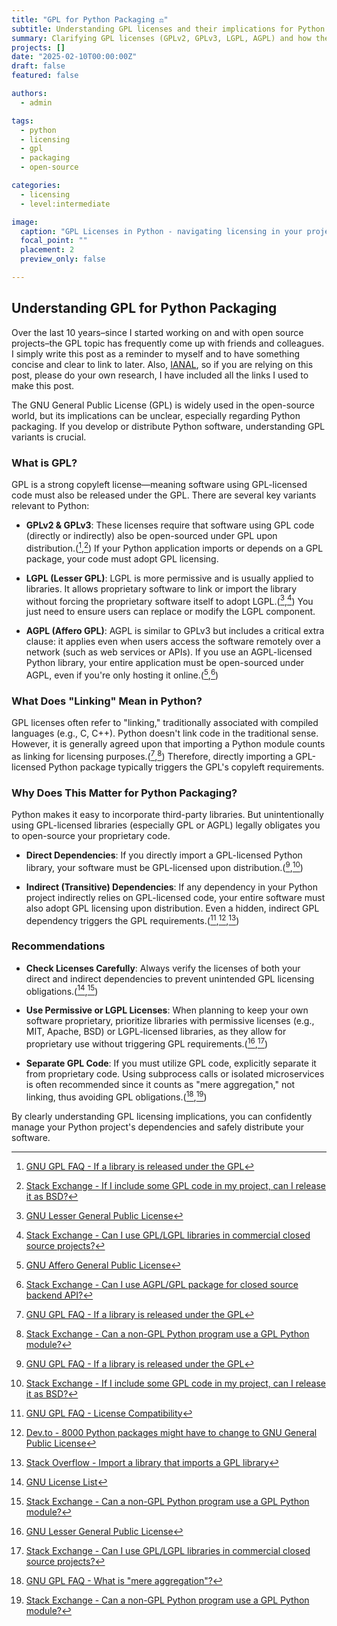 ```yaml
---
title: "GPL for Python Packaging ⚖"
subtitle: Understanding GPL licenses and their implications for Python code and packaging
summary: Clarifying GPL licenses (GPLv2, GPLv3, LGPL, AGPL) and how they affect Python software, including the concept of "linking" in Python through imports.
projects: []
date: "2025-02-10T00:00:00Z"
draft: false
featured: false

authors:
  - admin

tags:
  - python
  - licensing
  - gpl
  - packaging
  - open-source

categories:
  - licensing
  - level:intermediate

image:
  caption: "GPL Licenses in Python - navigating licensing in your projects"
  focal_point: ""
  placement: 2
  preview_only: false

---
```


## Understanding GPL for Python Packaging

Over the last 10 years–since I started working on and with open source projects–the GPL topic has frequently come up with friends and colleagues.
I simply write this post as a reminder to myself and to have something concise and clear to link to later.
Also, [IANAL](https://en.wikipedia.org/wiki/IANAL), so if you are relying on this post, please do your own research, I have included all the links I used to make this post.

The GNU General Public License (GPL) is widely used in the open-source world, but its implications can be unclear, especially regarding Python packaging.
If you develop or distribute Python software, understanding GPL variants is crucial.

### What is GPL?

GPL is a strong copyleft license—meaning software using GPL-licensed code must also be released under the GPL.
There are several key variants relevant to Python:

- **GPLv2 & GPLv3**:
  These licenses require that software using GPL code (directly or indirectly) also be open-sourced under GPL upon distribution.([^gpl-faq-if-library],[^stack-include-gpl])
  If your Python application imports or depends on a GPL package, your code must adopt GPL licensing.

- **LGPL (Lesser GPL)**:
  LGPL is more permissive and is usually applied to libraries.
  It allows proprietary software to link or import the library without forcing the proprietary software itself to adopt LGPL.([^lgpl-license],[^stack-lgpl-commercial])
  You just need to ensure users can replace or modify the LGPL component.

- **AGPL (Affero GPL)**:
  AGPL is similar to GPLv3 but includes a critical extra clause: it applies even when users access the software remotely over a network (such as web services or APIs).
  If you use an AGPL-licensed Python library, your entire application must be open-sourced under AGPL, even if you're only hosting it online.([^agpl-license],[^stack-agpl-backend])

### What Does "Linking" Mean in Python?

GPL licenses often refer to "linking," traditionally associated with compiled languages (e.g., C, C++).
Python doesn't link code in the traditional sense.
However, it is generally agreed upon that importing a Python module counts as linking for licensing purposes.([^gpl-faq-if-library],[^stack-non-gpl-using-gpl])
Therefore, directly importing a GPL-licensed Python package typically triggers the GPL's copyleft requirements.

### Why Does This Matter for Python Packaging?

Python makes it easy to incorporate third-party libraries.
But unintentionally using GPL-licensed libraries (especially GPL or AGPL) legally obligates you to open-source your proprietary code.

- **Direct Dependencies**:
  If you directly import a GPL-licensed Python library, your software must be GPL-licensed upon distribution.([^gpl-faq-if-library],[^stack-include-gpl])

- **Indirect (Transitive) Dependencies**:
  If any dependency in your Python project indirectly relies on GPL-licensed code, your entire software must also adopt GPL licensing upon distribution.
  Even a hidden, indirect GPL dependency triggers the GPL requirements.([^gpl-faq-all-compatibility],[^dev-to-8000-packages],[^stackoverflow-transitive])

### Recommendations

- **Check Licenses Carefully**:
  Always verify the licenses of both your direct and indirect dependencies to prevent unintended GPL licensing obligations.([^gnu-license-list],[^stack-non-gpl-using-gpl])

- **Use Permissive or LGPL Licenses**:
  When planning to keep your own software proprietary, prioritize libraries with permissive licenses (e.g., MIT, Apache, BSD) or LGPL-licensed libraries, as they allow for proprietary use without triggering GPL requirements.([^lgpl-license],[^stack-lgpl-commercial])

- **Separate GPL Code**:
  If you must utilize GPL code, explicitly separate it from proprietary code.
  Using subprocess calls or isolated microservices is often recommended since it counts as "mere aggregation," not linking, thus avoiding GPL obligations.([^gpl-faq-mere-aggregation],[^stack-non-gpl-using-gpl])

By clearly understanding GPL licensing implications, you can confidently manage your Python project's dependencies and safely distribute your software.

<!-- Footnotes -->
[^gpl-faq-if-library]: [GNU GPL FAQ - If a library is released under the GPL](https://www.gnu.org/licenses/gpl-faq.html#IfLibraryIsGPL)
[^stack-include-gpl]: [Stack Exchange - If I include some GPL code in my project, can I release it as BSD?](https://opensource.stackexchange.com/questions/35/if-i-include-some-gpl-code-in-my-project-can-i-release-it-as-bsd)
[^lgpl-license]: [GNU Lesser General Public License](https://www.gnu.org/licenses/lgpl-3.0.en.html)
[^stack-lgpl-commercial]: [Stack Exchange - Can I use GPL/LGPL libraries in commercial closed source projects?](https://opensource.stackexchange.com/questions/6831/can-i-use-gpl-3-0-or-lgpl-licensed-libraries-in-my-commercial-closed-source-iot)
[^agpl-license]: [GNU Affero General Public License](https://www.gnu.org/licenses/agpl-3.0.en.html)
[^stack-agpl-backend]: [Stack Exchange - Can I use AGPL/GPL package for closed source backend API?](https://opensource.stackexchange.com/questions/11826/can-i-use-a-agpl-gpl-package-and-software-for-closed-source-backend-api)
[^stack-non-gpl-using-gpl]: [Stack Exchange - Can a non-GPL Python program use a GPL Python module?](https://opensource.stackexchange.com/questions/6033/can-a-non-gpl-python-program-use-gpl-python-module)
[^gpl-faq-all-compatibility]: [GNU GPL FAQ - License Compatibility](https://www.gnu.org/licenses/gpl-faq.html#AllCompatibility)
[^dev-to-8000-packages]: [Dev.to - 8000 Python packages might have to change to GNU General Public License](https://dev.to/wagenrace/8000-python-packages-might-have-to-change-to-gnu-general-public-license-1000)
[^stackoverflow-transitive]: [Stack Overflow - Import a library that imports a GPL library](https://stackoverflow.com/questions/6748333/import-a-library-that-imports-a-gpl-library)
[^gnu-license-list]: [GNU License List](https://www.gnu.org/licenses/license-list.html)
[^gpl-faq-mere-aggregation]: [GNU GPL FAQ - What is "mere aggregation"?](https://www.gnu.org/licenses/gpl-faq.html#MereAggregation)
